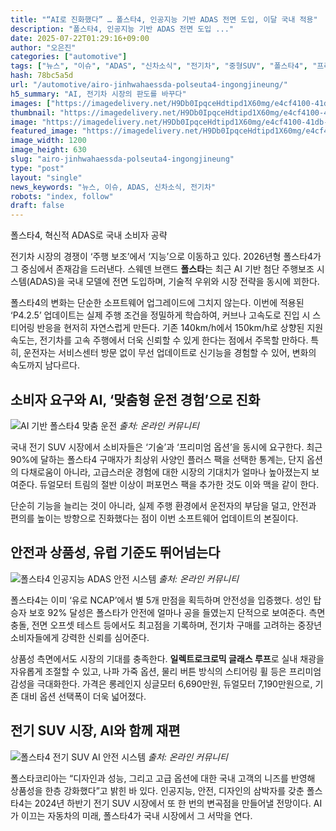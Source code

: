 ```yaml
---
title: "“AI로 진화했다” … 폴스타4, 인공지능 기반 ADAS 전면 도입, 이달 국내 적용​"
description: "폴스타4, 인공지능 기반 ADAS 전면 도입 ..."
date: 2025-07-22T01:29:16+09:00
author: "오은진"
categories: ["automotive"]
tags: ["뉴스", "이슈", "ADAS", "신차소식", "전기차", "중형SUV", "폴스타4", "프리미엄", "AI자동차기술", "스마트주행혁신"]
hash: 78bc5a5d
url: "/automotive/airo-jinhwahaessda-polseuta4-ingongjineung/"
h5_summary: "AI, 전기차 시장의 판도를 바꾸다"
images: ["https://imagedelivery.net/H9Db0IpqceHdtipd1X60mg/e4cf4100-41db-4c95-4370-ac3fd56ce100/public", "https://imagedelivery.net/H9Db0IpqceHdtipd1X60mg/1b1ae260-e1b5-4c79-0605-ab2c524af600/public", "https://imagedelivery.net/H9Db0IpqceHdtipd1X60mg/1f80b6bc-fae3-41ad-1b87-d209d1aea400/public", "https://imagedelivery.net/H9Db0IpqceHdtipd1X60mg/22856ad0-83b8-4fd8-d672-ab16bb078300/public"]
thumbnail: "https://imagedelivery.net/H9Db0IpqceHdtipd1X60mg/e4cf4100-41db-4c95-4370-ac3fd56ce100/public"
image: "https://imagedelivery.net/H9Db0IpqceHdtipd1X60mg/e4cf4100-41db-4c95-4370-ac3fd56ce100/public"
featured_image: "https://imagedelivery.net/H9Db0IpqceHdtipd1X60mg/e4cf4100-41db-4c95-4370-ac3fd56ce100/public"
image_width: 1200
image_height: 630
slug: "airo-jinhwahaessda-polseuta4-ingongjineung"
type: "post"
layout: "single"
news_keywords: "뉴스, 이슈, ADAS, 신차소식, 전기차"
robots: "index, follow"
draft: false
---
```


폴스타4, 혁신적 ADAS로 국내 소비자 공략

전기차 시장의 경쟁이 ‘주행 보조’에서 ‘지능’으로 이동하고 있다. 2026년형 폴스타4가 그 중심에서 존재감을 드러낸다. 스웨덴 브랜드 **폴스타**는 최근 AI 기반 첨단 주행보조 시스템(ADAS)을 국내 모델에 전면 도입하며, 기술적 우위와 시장 전략을 동시에 꾀한다.

폴스타4의 변화는 단순한 소프트웨어 업그레이드에 그치지 않는다. 이번에 적용된 ‘P4.2.5’ 업데이트는 실제 주행 조건을 정밀하게 학습하여, 커브나 고속도로 진입 시 스티어링 반응을 현저히 자연스럽게 만든다. 기존 140km/h에서 150km/h로 상향된 지원 속도는, 전기차를 고속 주행에서 더욱 신뢰할 수 있게 한다는 점에서 주목할 만하다. 특히, 운전자는 서비스센터 방문 없이 무선 업데이트로 신기능을 경험할 수 있어, 변화의 속도까지 남다르다.

## 소비자 요구와 AI, ‘맞춤형 운전 경험’으로 진화

![AI 기반 폴스타4 맞춤 운전](https://imagedelivery.net/H9Db0IpqceHdtipd1X60mg/1f80b6bc-fae3-41ad-1b87-d209d1aea400/public)
*출처: 온라인 커뮤니티*


국내 전기 SUV 시장에서 소비자들은 ‘기술’과 ‘프리미엄 옵션’을 동시에 요구한다. 최근 90%에 달하는 폴스타4 구매자가 최상위 사양인 플러스 팩을 선택한 통계는, 단지 옵션의 다채로움이 아니라, 고급스러운 경험에 대한 시장의 기대치가 얼마나 높아졌는지 보여준다. 듀얼모터 트림의 절반 이상이 퍼포먼스 팩을 추가한 것도 이와 맥을 같이 한다.

단순히 기능을 늘리는 것이 아니라, 실제 주행 환경에서 운전자의 부담을 덜고, 안전과 편의를 높이는 방향으로 진화했다는 점이 이번 소프트웨어 업데이트의 본질이다.

## 안전과 상품성, 유럽 기준도 뛰어넘는다

![폴스타4 인공지능 ADAS 안전 시스템](https://imagedelivery.net/H9Db0IpqceHdtipd1X60mg/22856ad0-83b8-4fd8-d672-ab16bb078300/public)
*출처: 온라인 커뮤니티*


폴스타4는 이미 ‘유로 NCAP’에서 별 5개 만점을 획득하며 안전성을 입증했다. 성인 탑승자 보호 92% 달성은 폴스타가 안전에 얼마나 공을 들였는지 단적으로 보여준다. 측면 충돌, 전면 오프셋 테스트 등에서도 최고점을 기록하며, 전기차 구매를 고려하는 중장년 소비자들에게 강력한 신뢰를 심어준다.

상품성 측면에서도 시장의 기대를 충족한다. **일렉트로크로믹 글래스 루프**로 실내 채광을 자유롭게 조절할 수 있고, 나파 가죽 옵션, 물리 버튼 방식의 스티어링 휠 등은 프리미엄 감성을 극대화한다. 가격은 롱레인지 싱글모터 6,690만원, 듀얼모터 7,190만원으로, 기존 대비 옵션 선택폭이 더욱 넓어졌다.

## 전기 SUV 시장, AI와 함께 재편

![폴스타4 전기 SUV AI 안전 시스템](https://imagedelivery.net/H9Db0IpqceHdtipd1X60mg/1b1ae260-e1b5-4c79-0605-ab2c524af600/public)
*출처: 온라인 커뮤니티*


폴스타코리아는 “디자인과 성능, 그리고 고급 옵션에 대한 국내 고객의 니즈를 반영해 상품성을 한층 강화했다”고 밝힌 바 있다. 인공지능, 안전, 디자인의 삼박자를 갖춘 폴스타4는 2024년 하반기 전기 SUV 시장에서 또 한 번의 변곡점을 만들어낼 전망이다. AI가 이끄는 자동차의 미래, 폴스타4가 국내 시장에서 그 서막을 연다.

